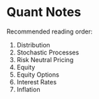 # Quant Notes

Recommended reading order:
1. Distribution
2. Stochastic Processes
3. Risk Neutral Pricing
4. Equity
5. Equity Options
6. Interest Rates
7. Inflation
